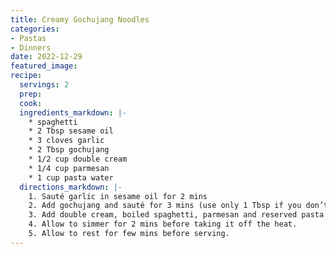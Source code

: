 ```yaml
---
title: Creamy Gochujang Noodles
categories:
- Pastas
- Dinners
date: 2022-12-29
featured_image:
recipe:
  servings: 2
  prep:
  cook:
  ingredients_markdown: |-
    * spaghetti
    * 2 Tbsp sesame oil
    * 3 cloves garlic
    * 2 Tbsp gochujang
    * 1/2 cup double cream
    * 1/4 cup parmesan
    * 1 cup pasta water
  directions_markdown: |-
    1. Sauté garlic in sesame oil for 2 mins
    2. Add gochujang and sauté for 3 mins (use only 1 Tbsp if you don’t want it as spicy, may need to add salt to your taste in this case)
    3. Add double cream, boiled spaghetti, parmesan and reserved pasta water, mix well.
    4. Allow to simmer for 2 mins before taking it off the heat.
    5. Allow to rest for few mins before serving. 
---
```

